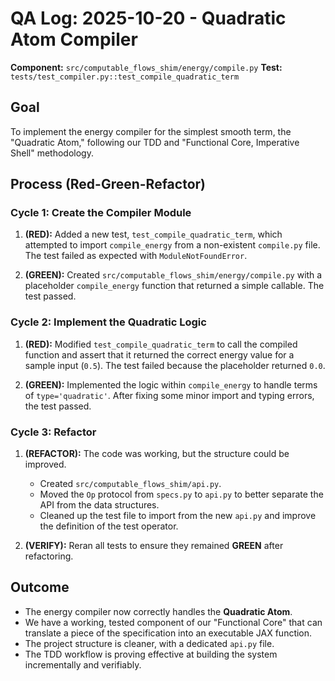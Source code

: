 # QA Log: 2025-10-20 - Quadratic Atom Compiler

**Component:** `src/computable_flows_shim/energy/compile.py`
**Test:** `tests/test_compiler.py::test_compile_quadratic_term`

## Goal
To implement the energy compiler for the simplest smooth term, the "Quadratic Atom," following our TDD and "Functional Core, Imperative Shell" methodology.

## Process (Red-Green-Refactor)

### Cycle 1: Create the Compiler Module

1.  **(RED):** Added a new test, `test_compile_quadratic_term`, which attempted to import `compile_energy` from a non-existent `compile.py` file. The test failed as expected with `ModuleNotFoundError`.

2.  **(GREEN):** Created `src/computable_flows_shim/energy/compile.py` with a placeholder `compile_energy` function that returned a simple callable. The test passed.

### Cycle 2: Implement the Quadratic Logic

1.  **(RED):** Modified `test_compile_quadratic_term` to call the compiled function and assert that it returned the correct energy value for a sample input (`0.5`). The test failed because the placeholder returned `0.0`.

2.  **(GREEN):** Implemented the logic within `compile_energy` to handle terms of `type='quadratic'`. After fixing some minor import and typing errors, the test passed.

### Cycle 3: Refactor

1.  **(REFACTOR):** The code was working, but the structure could be improved.
    *   Created `src/computable_flows_shim/api.py`.
    *   Moved the `Op` protocol from `specs.py` to `api.py` to better separate the API from the data structures.
    *   Cleaned up the test file to import from the new `api.py` and improve the definition of the test operator.

2.  **(VERIFY):** Reran all tests to ensure they remained **GREEN** after refactoring.

## Outcome
- The energy compiler now correctly handles the **Quadratic Atom**.
- We have a working, tested component of our "Functional Core" that can translate a piece of the specification into an executable JAX function.
- The project structure is cleaner, with a dedicated `api.py` file.
- The TDD workflow is proving effective at building the system incrementally and verifiably.
